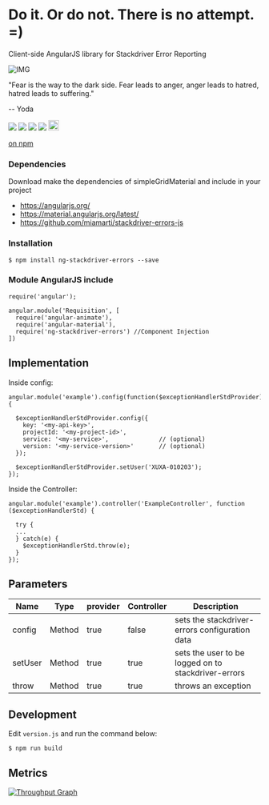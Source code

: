 # Do it. Or do not. There is no attempt. =)
Client-side AngularJS library for Stackdriver Error Reporting

![IMG](https://s.aficionados.com.br/imagens/yoda-starwars.jpg)

"Fear is the way to the dark side. Fear leads to anger, anger leads to hatred, hatred leads to suffering."

-- Yoda

<p>
  <a href="https://gitter.im/miamarti/ng.stackdriver-errors?utm_source=share-link&utm_medium=link&utm_campaign=share-link" target="_self"><img src="https://badges.gitter.im/Join%20Chat.svg"></a>
  <img src="https://img.shields.io/badge/version-1.2.0-blue.svg">
  <img src="https://img.shields.io/github/license/mashape/apistatus.svg">
  <a href="https://github.com/miamarti/ng.stackdriver-errors/tarball/master"><img src="https://img.shields.io/github/downloads/atom/atom/latest/total.svg"></a>
  <a href="http://waffle.io/miamarti/ng.stackdriver-errors"><img alt='Stories in Ready' src='https://badge.waffle.io/miamarti/ng.stackdriver-errors.svg?label=ready&title=Ready' height="21" /></a>
</p>

[on npm](https://www.npmjs.com/package/ng-stackdriver-errors)

### Dependencies
Download make the dependencies of simpleGridMaterial and include in your project
* https://angularjs.org/
* https://material.angularjs.org/latest/
* https://github.com/miamarti/stackdriver-errors-js

### Installation
```
$ npm install ng-stackdriver-errors --save
```

### Module AngularJS include
```
require('angular');

angular.module('Requisition', [
  require('angular-animate'),
  require('angular-material'),
  require('ng-stackdriver-errors') //Component Injection
])
```

## Implementation
Inside config:
```
angular.module('example').config(function($exceptionHandlerStdProvider) {

  $exceptionHandlerStdProvider.config({
    key: '<my-api-key>',
    projectId: '<my-project-id>',
    service: '<my-service>',              // (optional)
    version: '<my-service-version>'       // (optional)
  });

  $exceptionHandlerStdProvider.setUser('XUXA-010203');
});
```

Inside the Controller:
```
angular.module('example').controller('ExampleController', function ($exceptionHandlerStd) {

  try {
  ...
  } catch(e) {
    $exceptionHandlerStd.throw(e);
  }
});
```

## Parameters

| Name          | Type          | provider  | Controller | Description                                                  |
| ------------- | ------------- | --------- | ---------- | ------------------------------------------------------------ |
| config        | Method        | true      | false      | sets the stackdriver-errors configuration data               |
| setUser       | Method        | true      | true       | sets the user to be logged on to stackdriver-errors          |
| throw         | Method        | true      | true       | throws an exception                                          |


## Development
Edit `version.js` and run the command below:

```
$ npm run build
```

## Metrics

[![Throughput Graph](https://graphs.waffle.io/miamarti/ng.stackdriver-errors/throughput.svg)](https://waffle.io/miamarti/ng.stackdriver-errors/metrics/throughput)

